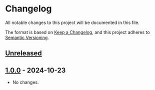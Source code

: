 # Changelog

All notable changes to this project will be documented in this file.

The format is based on [Keep a Changelog](https://keepachangelog.com/en/1.1.0/),
and this project adheres to [Semantic Versioning](https://semver.org/spec/v2.0.0.html).

## [Unreleased]

## [1.0.0] - 2024-10-23

- No changes.

[unreleased]: https://github.com/heroku/buildpacks-release-phase/compare/v1.0.0...HEAD
[1.0.0]: https://github.com/heroku/buildpacks-release-phase/releases/tag/v1.0.0
